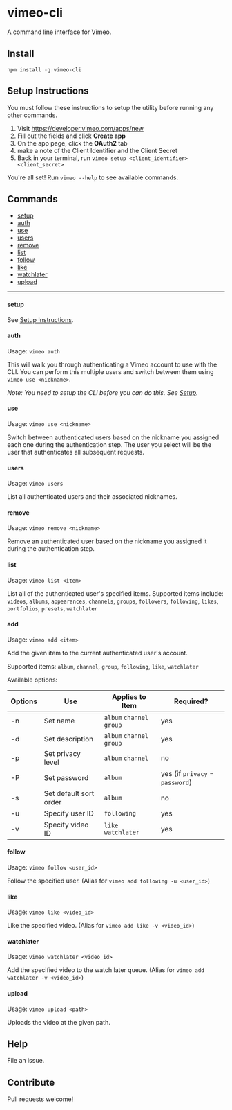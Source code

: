 # vimeo-cli

A command line interface for Vimeo.

## Install

`npm install -g vimeo-cli`

## Setup Instructions

You must follow these instructions to setup the utility before running any other commands.

1. Visit https://developer.vimeo.com/apps/new
2. Fill out the fields and click **Create app**
4. On the app page, click the **OAuth2** tab
5. make a note of the Client Identifier and the Client Secret
6. Back in your terminal, run `vimeo setup <client_identifier> <client_secret>`

You're all set! Run `vimeo --help` to see available commands.

## Commands

* [setup](#setup)
* [auth](#auth)
* [use](#use)
* [users](#users)
* [remove](#remove)
* [list](#list)
* [follow](#follow)
* [like](#like)
* [watchlater](#watchlater)
* [upload](#upload)

* * * 

#### setup
See [Setup Instructions](#setup-instructions).

#### auth

Usage: `vimeo auth`

This will walk you through authenticating a Vimeo account to use with the CLI. You can perform this multiple users and switch between them using `vimeo use <nickname>`.

*Note: You need to setup the CLI before you can do this. See [Setup](#setup).*

#### use

Usage: `vimeo use <nickname>`

Switch between authenticated users based on the nickname you assigned each one during the authentication step. The user you select will be the user that authenticates all subsequent requests.

#### users

Usage: `vimeo users`

List all authenticated users and their associated nicknames.

#### remove

Usage: `vimeo remove <nickname>`

Remove an authenticated user based on the nickname you assigned it during the authentication step.

#### list

Usage: `vimeo list <item>`

List all of the authenticated user's specified items. Supported items include: `videos`, `albums`, `appearances`, `channels`, `groups`, `followers`, `following`, `likes`, `portfolios`, `presets`, `watchlater`

#### add

Usage: `vimeo add <item>`

Add the given item to the current authenticated user's account. 

Supported items: `album`, `channel`, `group`, `following`, `like`, `watchlater`

Available options:

Options | Use | Applies to Item | Required?
---------- | --- | ----------- | --------
-n | Set name | `album` `channel` `group` | yes
-d | Set description | `album` `channel` `group` | yes
-p | Set privacy level | `album` `channel` | no
-P | Set password | `album` | yes (if `privacy` = `password`)
-s | Set default sort order | `album` | no
-u | Specify user ID | `following` | yes
-v | Specify video ID | `like` `watchlater` | yes

#### follow

Usage: `vimeo follow <user_id>`

Follow the specified user. (Alias for `vimeo add following -u <user_id>`)

#### like

Usage: `vimeo like <video_id>`

Like the specified video. (Alias for `vimeo add like -v <video_id>`)

#### watchlater

Usage: `vimeo watchlater <video_id>`

Add the specified video to the watch later queue. (Alias for `vimeo add watchlater -v <video_id>`)

#### upload

Usage: `vimeo upload <path>`

Uploads the video at the given path. 

## Help

File an issue.

## Contribute

Pull requests welcome!